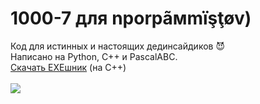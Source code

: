 # 1000-7 для npоrрãмmïşţøv)
Код для истинных и настоящих дединсайдиков 😈<br>
Написано на Python, C++ и PascalABC.<br>
<a href="https://github.com/itsyuni/1000-7/releases/tag/Release">Скачать EXEшник</a> (на C++)<br><br>
<img src="https://memepedia.ru/wp-content/uploads/2019/08/ded-insayd-5-768x768.jpg">
